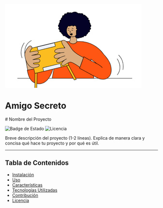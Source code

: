![image alt](https://github.com/hibrisrob/Challenge/blob/master/assets/amigo-secreto.png)

<h1>Amigo Secreto</h1>
# Nombre del Proyecto

![Badge de Estado](https://img.shields.io/badge/Estado-En%20desarrollo-brightgreen) <!-- Opcional: Muestra el estado del proyecto -->
![Licencia](https://img.shields.io/badge/Licencia-MIT-blue) <!-- Opcional: Agrega una licencia -->

Breve descripción del proyecto (1-2 líneas). Explica de manera clara y concisa qué hace tu proyecto y por qué es útil.

---

## Tabla de Contenidos
- [Instalación](#instalación)
- [Uso](#uso)
- [Características](#características)
- [Tecnologías Utilizadas](#tecnologías-utilizadas)
- [Contribución](#contribución)
- [Licencia](#licencia)
